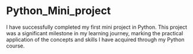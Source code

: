 # Python_Mini_project
 I have successfully completed my first mini project in Python. This project was a significant milestone in my learning journey, marking the practical application of the concepts and skills I have acquired through my Python course.
